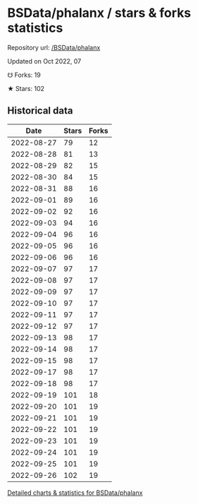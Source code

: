 # BSData/phalanx / stars & forks statistics

Repository url: [/BSData/phalanx](https://github.com/BSData/phalanx)

Updated on Oct 2022, 07

☋ Forks: 19

★ Stars: 102

## Historical data
| Date | Stars | Forks |
|------|-------|-------|
| 2022-08-27 | 79 | 12 | 
| 2022-08-28 | 81 | 13 | 
| 2022-08-29 | 82 | 15 | 
| 2022-08-30 | 84 | 15 | 
| 2022-08-31 | 88 | 16 | 
| 2022-09-01 | 89 | 16 | 
| 2022-09-02 | 92 | 16 | 
| 2022-09-03 | 94 | 16 | 
| 2022-09-04 | 96 | 16 | 
| 2022-09-05 | 96 | 16 | 
| 2022-09-06 | 96 | 16 | 
| 2022-09-07 | 97 | 17 | 
| 2022-09-08 | 97 | 17 | 
| 2022-09-09 | 97 | 17 | 
| 2022-09-10 | 97 | 17 | 
| 2022-09-11 | 97 | 17 | 
| 2022-09-12 | 97 | 17 | 
| 2022-09-13 | 98 | 17 | 
| 2022-09-14 | 98 | 17 | 
| 2022-09-15 | 98 | 17 | 
| 2022-09-17 | 98 | 17 | 
| 2022-09-18 | 98 | 17 | 
| 2022-09-19 | 101 | 18 | 
| 2022-09-20 | 101 | 19 | 
| 2022-09-21 | 101 | 19 | 
| 2022-09-22 | 101 | 19 | 
| 2022-09-23 | 101 | 19 | 
| 2022-09-24 | 101 | 19 | 
| 2022-09-25 | 101 | 19 | 
| 2022-09-26 | 102 | 19 | 


[Detailed charts & statistics for BSData/phalanx](https://reviewgithub.com/rep/BSData/phalanx)
